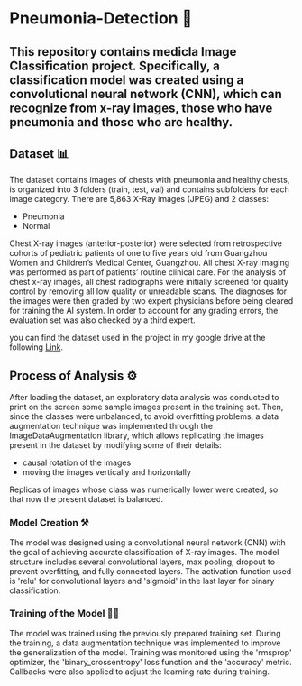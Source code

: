 # Pneumonia-Detection 🩻
## This repository contains medicla Image Classification project. Specifically, a classification model was created using a convolutional neural network (CNN), which can recognize from x-ray images, those who have pneumonia and those who are healthy.

## Dataset 📊
The dataset contains images of chests with pneumonia and healthy chests, is organized into 3 folders (train, test, val) and contains subfolders for each image category. There are 5,863 X-Ray images (JPEG) and 2 classes:
- Pneumonia
- Normal
  
Chest X-ray images (anterior-posterior) were selected from retrospective cohorts of pediatric patients of one to five years old from Guangzhou Women and Children’s Medical Center, Guangzhou. All chest X-ray imaging was performed as part of patients’ routine clinical care.
For the analysis of chest x-ray images, all chest radiographs were initially screened for quality control by removing all low quality or unreadable scans. The diagnoses for the images were then graded by two expert physicians before being cleared for training the AI system. In order to account for any grading errors, the evaluation set was also checked by a third expert.

you can find the dataset used in the project in my google drive at the following [Link](https://drive.google.com/drive/folders/1NS4rtssRgg5EGE6Mb0RiW87VylaBO4QK).

## Process of Analysis ⚙️
After loading the dataset, an exploratory data analysis was conducted to print on the screen some sample images present in the training set.
Then, since the classes were unbalanced, to avoid overfitting problems, a data augmentation technique was implemented through the ImageDataAugmentation library, which allows replicating the images present in the dataset by modifying some of their details:
- causal rotation of the images
- moving the images vertically and horizontally

Replicas of images whose class was numerically lower were created, so that now the present dataset is balanced.

### Model Creation ⚒️
The model was designed using a convolutional neural network (CNN) with the goal of achieving accurate classification of X-ray images. The model structure includes several convolutional layers, max pooling, dropout to prevent overfitting, and fully connected layers. The activation function used is 'relu' for convolutional layers and 'sigmoid' in the last layer for binary classification.

### Training of the Model 🏋️‍♂️
The model was trained using the previously prepared training set. During the training, a data augmentation technique was implemented to improve the generalization of the model. Training was monitored using the 'rmsprop' optimizer, the 'binary_crossentropy' loss function and the 'accuracy' metric. Callbacks were also applied to adjust the learning rate during training.

